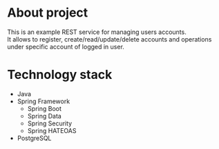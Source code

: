 # About project
This is an example REST service for managing users accounts.</br>
It allows to register, create/read/update/delete accounts and operations under specific account of logged in user.

# Technology stack
- Java
- Spring Framework
  - Spring Boot
  - Spring Data
  - Spring Security
  - Spring HATEOAS
- PostgreSQL

